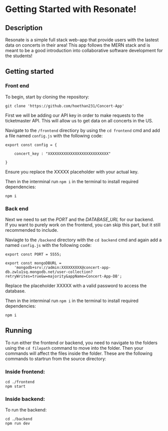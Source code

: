 # Getting Started with Resonate!

## Description

Resonate is a simple full stack web-app that provide users with the lastest data on concerts in their area!
This app follows the MERN stack and is meant to be a good introduction into collaborative software development for the students!

## Getting started

### Front end
To begin, start by cloning the repository:

``git clone 'https://github.com/hoethan231/Concert-App'``

First we will be adding our API key in order to make requests to the ticketmaster API. 
This will allow us to get data on all concerts in the US. 

Navigate to the `/frontend` directiory by using the `cd frontend` cmd and add a file named `config.js` with the following code:

```
export const config = {

    concert_key : "XXXXXXXXXXXXXXXXXXXXXXXXXXX"
    
}
```

Ensure you replace the XXXXX placeholder with your actual key.

Then in the interminal run `npm i` in the terminal to install required dependencies:

``npm i``

### Back end

Next we need to set the *PORT* and the *DATABASE_URL* for our backend. \
If you want to purely work on the frontend, you can skip this part, but it still recommended to include.

Naviagte to the `/backend` directory with the `cd backend` cmd and again add a named `config.js` with the following code:
```
export const PORT = 5555;

export const mongoDBURL = 
    'mongodb+srv://admin:XXXXXXXXX@concert-app-db.zwlu1sq.mongodb.net/user-collection?retryWrites=true&w=majority&appName=Concert-App-DB';
```

Replace the placeholder XXXXX with a valid password to access the database.

Then in the interminal run `npm i` in the terminal to install required dependencies:

``npm i``

## Running

To run either the frontend or backend, you need to navigate to the folders using the `cd filepath` command to move into the folder. Then your commands will affect the files inside the folder. These are the following commands to startrun from the source directory:

### Inside frontend:
```
cd ./frontend
npm start
```
### Inside backend:
To run the backend: 
```
cd ./backend
npm run dev
```


